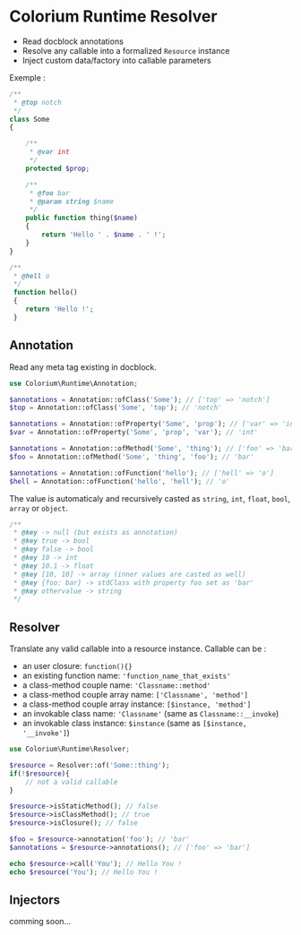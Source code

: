 # Colorium Runtime Resolver

- Read docblock annotations
- Resolve any callable into a formalized `Resource` instance
- Inject custom data/factory into callable parameters

Exemple :

```php
/**
 * @top notch
 */
class Some
{

    /**
     * @var int
     */
    protected $prop;

    /**
     * @foo bar
     * @param string $name
     */
    public function thing($name)
    {
        return 'Hello ' . $name . ' !';
    }
}

/**
 * @hell o
 */
 function hello()
 {
    return 'Hello !';
 }
```


## Annotation

Read any meta tag existing in docblock.

```php
use Colorium\Runtime\Annotation;

$annotations = Annotation::ofClass('Some'); // ['top' => 'notch']
$top = Annotation::ofClass('Some', 'top'); // 'notch'

$annotations = Annotation::ofProperty('Some', 'prop'); // ['var' => 'int']
$var = Annotation::ofProperty('Some', 'prop', 'var'); // 'int'

$annotations = Annotation::ofMethod('Some', 'thing'); // ['foo' => 'bar', 'param' => 'string $name']
$foo = Annotation::ofMethod('Some', 'thing', 'foo'); // 'bar'

$annotations = Annotation::ofFunction('hello'); // ['hell' => 'o']
$hell = Annotation::ofFunction('hello', 'hell'); // 'o'
```

The value is automaticaly and recursively casted as `string`, `int`, `float`, `bool`, `array` or `object`.

```php
/**
 * @key -> null (but exists as annotation)
 * @key true -> bool
 * @key false -> bool
 * @key 10 -> int
 * @key 10.1 -> float
 * @key [10, 10] -> array (inner values are casted as well)
 * @key {foo: bar} -> stdClass with property foo set as 'bar'
 * @key othervalue -> string
 */
```


## Resolver

Translate any valid callable into a resource instance. Callable can be :
- an user closure: `function(){}`
- an existing function name: `'function_name_that_exists'`
- a class-method couple name: `'Classname::method'`
- a class-method couple array name: `['Classname', 'method']`
- a class-method couple array instance: `[$instance, 'method']`
- an invokable class name: `'Classname'` (same as `Classname::__invoke`)
- an invokable class instance: `$instance` (same as `[$instance, '__invoke']`)

```php
use Colorium\Runtime\Resolver;

$resource = Resolver::of('Some::thing');
if(!$resource){
    // not a valid callable
}

$resource->isStaticMethod(); // false
$resource->isClassMethod(); // true
$resource->isClosure(); // false

$foo = $resource->annotation('foo'); // 'bar'
$annotations = $resource->annotations(); // ['foo' => 'bar']

echo $resource->call('You'); // Hello You !
echo $resource('You'); // Hello You !
```


## Injectors

comming soon...